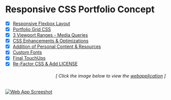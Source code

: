 # Responsive CSS Portfolio Concept

- [x] [Responsive Flexbox Layout](https://github.com/luc1dLife/Responsive_Portfolio/issues/1)
- [x] [Portfolio Grid CSS](https://github.com/luc1dLife/Responsive_Portfolio/issues/2)
- [x] [3 Viewport Ranges - Media Queries](https://github.com/luc1dLife/Responsive_Portfolio/issues/3)
- [x] [CSS Enhancements & Optimizations](https://github.com/luc1dLife/Responsive_Portfolio/issues/4) 
- [x] [Addition of Personal Content & Resources](https://github.com/luc1dLife/Responsive_Portfolio/issues/5)
- [x] [Custom Fonts](https://github.com/luc1dLife/Responsive_Portfolio/issues/11)
- [x] [Final TouchUps](https://github.com/luc1dLife/Responsive_Portfolio/issues/20)
- [x] [Re-Factor CSS & Add LICENSE](https://github.com/luc1dLife/Responsive_Portfolio/issues/26)
<h6><p align="right">[ Click the image below to view the <a href="https://luc1dlife.github.io/Responsive_Portfolio/">webapplication</a> ]</p></h6>
<a href="https://luc1dlife.github.io/Responsive_Portfolio/">
  <img src="https://raw.githubusercontent.com/luc1dLife/Responsive_Portfolio/master/assets/img/Preview.png" alt="Web App Screeshot">
</a>
